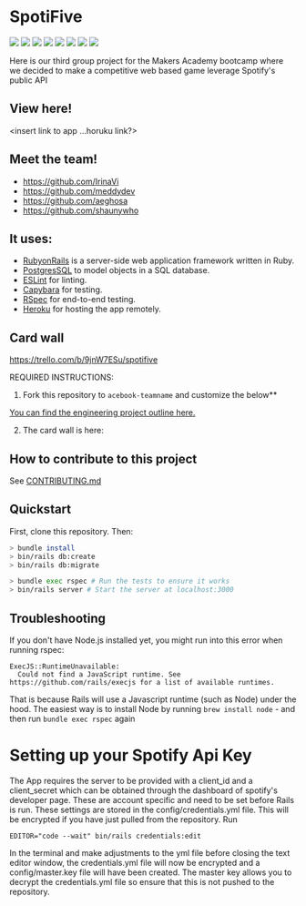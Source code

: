 # SpotiFive

<img src="https://img.shields.io/badge/Spotify-1ED760?&style=for-the-badge&logo=spotify&logoColor=white">
<img src="https://img.shields.io/badge/Ruby-CC342D?style=for-the-badge&logo=ruby&logoColor=white"> <img src="https://img.shields.io/badge/Ruby_on_Rails-CC0000?style=for-the-badge&logo=ruby-on-rails&logoColor=white">
<img src="https://img.shields.io/badge/JavaScript-F7DF1E?style=for-the-badge&logo=javascript&logoColor=black">
<img src="https://img.shields.io/badge/HTML-239120?style=for-the-badge&logo=html5&logoColor=white">
<img src="https://img.shields.io/badge/CSS-239120?&style=for-the-badge&logo=css3&logoColor=white">
<img src="https://img.shields.io/badge/PostgreSQL-316192?style=for-the-badge&logo=postgresql&logoColor=white">
<img src="https://img.shields.io/badge/Heroku-430098?style=for-the-badge&logo=heroku&logoColor=white">

Here is our third group project for the Makers Academy bootcamp where we decided to make a competitive web based game leverage Spotify's public API

## View here!

<insert link to app ...horuku link?>

## Meet the team!

- https://github.com/IrinaVi
- https://github.com/meddydev
- https://github.com/aeghosa
- https://github.com/shaunywho

## It uses:

- [RubyonRails](https://rubyonrails.org/) is a server-side web application framework written in Ruby.
- [PostgresSQL](https://www.postgresql.org/) to model objects in a SQL database.
- [ESLint](https://eslint.org) for linting.
- [Capybara](https://teamcapybara.github.io/capybara/) for testing.
- [RSpec](hhttps://rspec.info//) for end-to-end testing.
- [Heroku](www.heroku.com) for hosting the app remotely.

## Card wall

https://trello.com/b/9jnW7ESu/spotifive

REQUIRED INSTRUCTIONS:

1. Fork this repository to `acebook-teamname` and customize
   the below\*\*

[You can find the engineering project outline here.](https://github.com/makersacademy/course/tree/master/engineering_projects/rails)

2. The card wall is here: <please update>

## How to contribute to this project

See [CONTRIBUTING.md](CONTRIBUTING.md)

## Quickstart

First, clone this repository. Then:

```bash
> bundle install
> bin/rails db:create
> bin/rails db:migrate

> bundle exec rspec # Run the tests to ensure it works
> bin/rails server # Start the server at localhost:3000
```

## Troubleshooting

If you don't have Node.js installed yet, you might run into this error when running rspec:

```
ExecJS::RuntimeUnavailable:
  Could not find a JavaScript runtime. See https://github.com/rails/execjs for a list of available runtimes.
```

That is because Rails will use a Javascript runtime (such as Node) under the hood. The easiest way is to install Node by running `brew install node` -
and then run `bundle exec rspec` again

# Setting up your Spotify Api Key

The App requires the server to be provided with a client_id and a client_secret which can be obtained through the dashboard of spotify's developer page. These are account specific and need to be set before Rails is run. These settings are stored in the config/credentials.yml file. This will be encrypted if you have just pulled from the repository. Run

```
EDITOR="code --wait" bin/rails credentials:edit
```

In the terminal and make adjustments to the yml file before closing the text editor window, the credentials.yml file will now be encrypted and a config/master.key file will have been created. The master key allows you to decrypt the credentials.yml file so ensure that this is not pushed to the repository.
